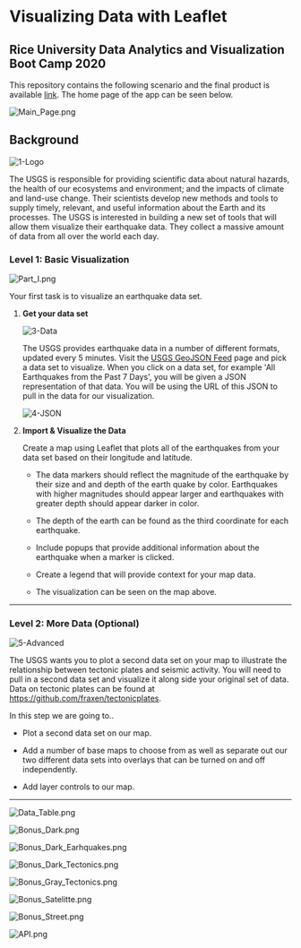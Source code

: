 # Visualizing Data with Leaflet


## Rice University Data Analytics and Visualization Boot Camp 2020

This repository contains the following scenario and the final product is available [link](https://gpivaro.github.io/leaflet-challenge/Leaflet-Step-1/index-step-1.html).
The home page of the app can be seen below.

![Main_Page.png](Images/Main_Page.png)

## Background


![1-Logo](Images/1-Logo.png)

The USGS is responsible for providing scientific data about natural hazards, the health of our ecosystems and environment; and the impacts of climate and land-use change. Their scientists develop new methods and tools to supply timely, relevant, and useful information about the Earth and its processes. The USGS is interested in building a new set of tools that will allow them visualize their earthquake data. They collect a massive amount of data from all over the world each day.


### Level 1: Basic Visualization

![Part_I.png](Images/Part_I.png)

Your first task is to visualize an earthquake data set.

1. **Get your data set**

   ![3-Data](Images/3-Data.png)

   The USGS provides earthquake data in a number of different formats, updated every 5 minutes. Visit the [USGS GeoJSON Feed](http://earthquake.usgs.gov/earthquakes/feed/v1.0/geojson.php) page and pick a data set to visualize. When you click on a data set, for example 'All Earthquakes from the Past 7 Days', you will be given a JSON representation of that data. You will be using the URL of this JSON to pull in the data for our visualization.

   ![4-JSON](Images/4-JSON.png)

2. **Import & Visualize the Data**

   Create a map using Leaflet that plots all of the earthquakes from your data set based on their longitude and latitude.

   * The data markers should reflect the magnitude of the earthquake by their size and and depth of the earth quake by color. Earthquakes with higher magnitudes should appear larger and earthquakes with greater depth should appear darker in color.

   * The depth of the earth can be found as the third coordinate for each earthquake.

   * Include popups that provide additional information about the earthquake when a marker is clicked.

   * Create a legend that will provide context for your map data.

   * The visualization can be seen on the map above.

- - -

### Level 2: More Data (Optional)

![5-Advanced](Images/5-Advanced.png)

The USGS wants you to plot a second data set on your map to illustrate the relationship between tectonic plates and seismic activity. You will need to pull in a second data set and visualize it along side your original set of data. Data on tectonic plates can be found at <https://github.com/fraxen/tectonicplates>.

In this step we are going to..

* Plot a second data set on our map.

* Add a number of base maps to choose from as well as separate out our two different data sets into overlays that can be turned on and off independently.

* Add layer controls to our map.

- - -





![Data_Table.png](Images/Data_Table.png)

![Bonus_Dark.png](Images/Bonus_Dark.png)

![Bonus_Dark_Earhquakes.png](Images/Bonus_Dark_Earhquakes.png)

![Bonus_Dark_Tectonics.png](Images/Bonus_Dark_Tectonics.png)

![Bonus_Gray_Tectonics.png](Images/Bonus_Gray_Tectonics.png)

![Bonus_Satelitte.png](Images/Bonus_Satelitte.png)

![Bonus_Street.png](Images/Bonus_Street.png)

![API.png](Images/API.png)




